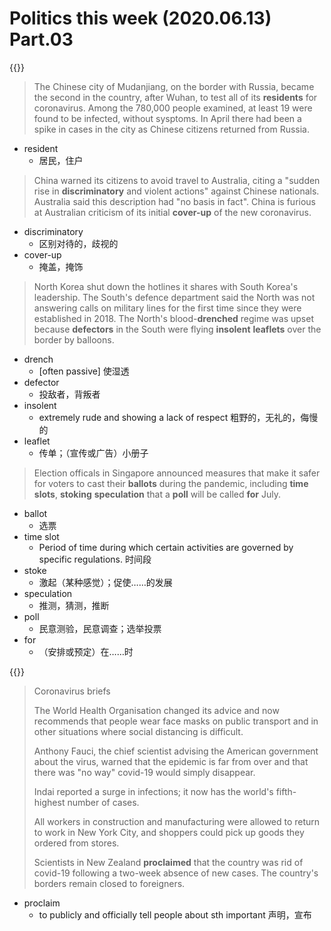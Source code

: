 # Politics this week (2020.06.13) Part.03


{{<music url="/economist/20200613/002 The world this week - Politics this week/5.mp3">}}

> The Chinese city of Mudanjiang, on the border with Russia, became the second in the country, after Wuhan, to test all of its **residents** for coronavirus. Among the 780,000 people examined, at least 19 were found to be infected, without sysptoms. In April there had been a spike in cases in the city as Chinese citizens returned from Russia.

- resident
  - 居民，住户

> China warned its citizens to avoid travel to Australia, citing a "sudden rise in **discriminatory** and violent actions" against Chinese nationals. Australia said this description had "no basis in fact". China is furious at Australian criticism of its initial **cover-up** of the new coronavirus.

- discriminatory
  - 区别对待的，歧视的
- cover-up
  - 掩盖，掩饰

> North Korea shut down the hotlines it shares with South Korea's leadership. The South's defence department said the North was not answering calls on military lines for the first time since they were established in 2018. The North's blood-**drenched** regime was upset because **defectors** in the South were flying **insolent** **leaflets** over the border by balloons.

- drench
  - [often passive] 使湿透
- defector
  - 投敌者，背叛者
- insolent
  - extremely rude and showing a lack of respect 粗野的，无礼的，侮慢的
- leaflet
  - 传单；（宣传或广告）小册子

> Election officals in Singapore announced measures that make it safer for voters to cast their **ballots** during the pandemic, including **time slots**, **stoking** **speculation** that a **poll** will be called **for** July.

- ballot
  - 选票
- time slot
  - Period of time during which certain activities are governed by specific regulations. 时间段
- stoke
  - 激起（某种感觉）；促使……的发展
- speculation
  - 推测，猜测，推断
- poll
  - 民意测验，民意调查；选举投票
- for
  - （安排或预定）在……时



{{<music url="/economist/20200613/002 The world this week - Politics this week/6.mp3">}}

> Coronavirus briefs
> 
> The World Health Organisation changed its advice and now recommends that people wear face masks on public transport and in other situations where social distancing is difficult.
> 
> Anthony Fauci, the chief scientist advising the American government about the virus, warned that the epidemic is far from over and that there was "no way" covid-19 would simply disappear.
> 
> Indai reported a surge in infections; it now has the world's fifth-highest number of cases.
>
> All workers in construction and manufacturing were allowed to return to work in New York City, and shoppers could pick up goods they ordered from stores.
> 
> Scientists in New Zealand **proclaimed** that the country was rid of covid-19 following a two-week absence of new cases. The country's borders remain closed to foreigners.

- proclaim
  - to publicly and officially tell people about sth important 声明，宣布
